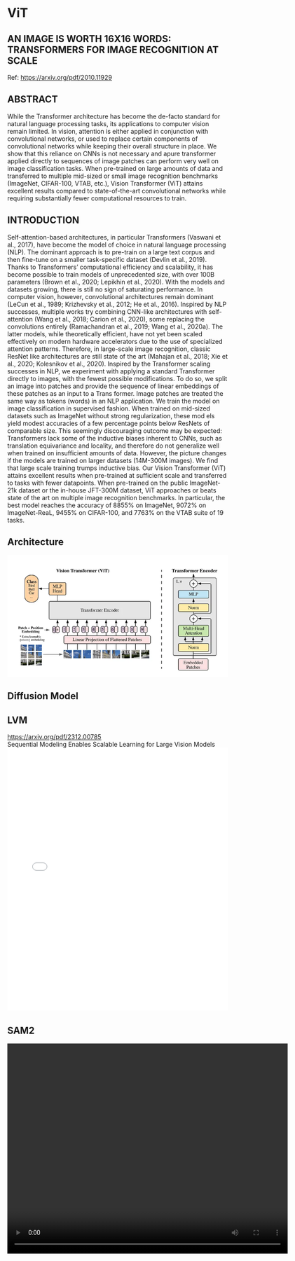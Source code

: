 # ViT
##  AN IMAGE IS WORTH 16X16 WORDS: <br> TRANSFORMERS FOR IMAGE RECOGNITION AT SCALE

Ref: https://arxiv.org/pdf/2010.11929

## ABSTRACT
While the Transformer architecture has become the de-facto standard for natural
language processing tasks, its applications to computer vision remain limited. In
vision, attention is either applied in conjunction with convolutional networks, or
used to replace certain components of convolutional networks while keeping their
overall structure in place. We show that this reliance on CNNs is not necessary
and apure transformer applied directly to sequences of image patches can perform
very well on image classification tasks. When pre-trained on large amounts of
data and transferred to multiple mid-sized or small image recognition benchmarks
(ImageNet, CIFAR-100, VTAB, etc.), Vision Transformer (ViT) attains excellent
results compared to state-of-the-art convolutional networks while requiring substantially fewer computational resources to train.

## INTRODUCTION
Self-attention-based architectures, in particular Transformers (Vaswani et al., 2017), have become
 the model of choice in natural language processing (NLP). The dominant approach is to pre-train on
 a large text corpus and then fine-tune on a smaller task-specific dataset (Devlin et al., 2019). Thanks
 to Transformers’ computational efficiency and scalability, it has become possible to train models of
 unprecedented size, with over 100B parameters (Brown et al., 2020; Lepikhin et al., 2020). With the
 models and datasets growing, there is still no sign of saturating performance.
 In computer vision, however, convolutional architectures remain dominant (LeCun et al., 1989;
 Krizhevsky et al., 2012; He et al., 2016). Inspired by NLP successes, multiple works try combining
 CNN-like architectures with self-attention (Wang et al., 2018; Carion et al., 2020), some replacing
 the convolutions entirely (Ramachandran et al., 2019; Wang et al., 2020a). The latter models, while
 theoretically efficient, have not yet been scaled effectively on modern hardware accelerators due to
 the use of specialized attention patterns. Therefore, in large-scale image recognition, classic ResNet
like architectures are still state of the art (Mahajan et al., 2018; Xie et al., 2020; Kolesnikov et al.,
 2020).
 Inspired by the Transformer scaling successes in NLP, we experiment with applying a standard
 Transformer directly to images, with the fewest possible modifications. To do so, we split an image
 into patches and provide the sequence of linear embeddings of these patches as an input to a Trans
former. Image patches are treated the same way as tokens (words) in an NLP application. We train
 the model on image classification in supervised fashion.
 When trained on mid-sized datasets such as ImageNet without strong regularization, these mod
els yield modest accuracies of a few percentage points below ResNets of comparable size. This
 seemingly discouraging outcome may be expected: Transformers lack some of the inductive biases inherent to CNNs, such as translation equivariance and locality, and therefore do not generalize well
 when trained on insufficient amounts of data.
 However, the picture changes if the models are trained on larger datasets (14M-300M images). We
 find that large scale training trumps inductive bias. Our Vision Transformer (ViT) attains excellent
 results when pre-trained at sufficient scale and transferred to tasks with fewer datapoints. When
 pre-trained on the public ImageNet-21k dataset or the in-house JFT-300M dataset, ViT approaches
 or beats state of the art on multiple image recognition benchmarks. In particular, the best model
 reaches the accuracy of 8855% on ImageNet, 9072% on ImageNet-ReaL, 9455% on CIFAR-100,
 and 7763% on the VTAB suite of 19 tasks.

## Architecture
![ViT](resource/images/vit.webp)

## Diffusion Model

## LVM
https://arxiv.org/pdf/2312.00785 <br>
Sequential Modeling Enables Scalable Learning for Large Vision Models
<embed src="resource/pdf/2312.00785.pdf" width="100%" height="600px" type="application/pdf">

## SAM2
<div>
<video src="resource/video/sam2.mp4" width="640" height="480" controls></video>
</div>